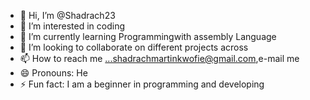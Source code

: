 - 👋 Hi, I’m @Shadrach23
- 👀 I’m interested in coding
- 🌱 I’m currently learning Programmingwith assembly Language
- 💞️ I’m looking to collaborate on different projects across
- 📫 How to reach me ...shadrachmartinkwofie@gmail.com,e-mail me 
- 😄 Pronouns: He
- ⚡ Fun fact: I am a beginner in programming and developing

<!---
Shadrach23/Shadrach23 is a ✨ special ✨ repository because its `README.md` (this file) appears on your GitHub profile.
You can click the Preview link to take a look at your changes.
--->
